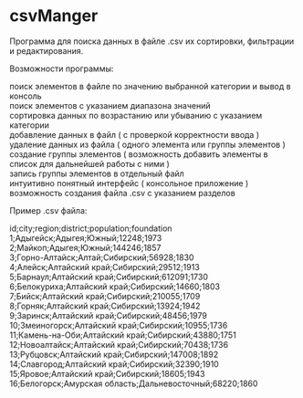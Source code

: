 # csvManger
Программа для поиска данных в файле .csv их сортировки, фильтрации и редактирования.<br>
 
Возможности программы:<br>
 
поиск элементов в файле по значению выбранной категории и вывод в консоль<br>
поиск элементов с указанием диапазона значений<br>
сортировка данных по возрастанию или убыванию с указанием категории<br>
добавление данных в файл ( с проверкой корректности ввода )<br>
удаление данных из файла ( одного элемента или группы элементов )<br>
создание группы элементов ( возможность добавить элементы в список для дальнейшей работы с ними )<br>
запись группы элементов в отдельный файл<br>
интуитивно понятный интерфейс ( консольное приложение )<br>
возможность создания файла .csv с указанием разделов<br>
 
Пример .csv файла:<br>
 
id;city;region;district;population;foundation<br>
1;Адыгейск;Адыгея;Южный;12248;1973<br>
2;Майкоп;Адыгея;Южный;144246;1857<br>
3;Горно-Алтайск;Алтай;Сибирский;56928;1830<br>
4;Алейск;Алтайский край;Сибирский;29512;1913<br>
5;Барнаул;Алтайский край;Сибирский;612091;1730<br>
6;Белокуриха;Алтайский край;Сибирский;14660;1803<br>
7;Бийск;Алтайский край;Сибирский;210055;1709<br>
8;Горняк;Алтайский край;Сибирский;13924;1942<br>
9;Заринск;Алтайский край;Сибирский;48456;1979<br>
10;Змеиногорск;Алтайский край;Сибирский;10955;1736<br>
11;Камень-на-Оби;Алтайский край;Сибирский;43880;1751<br>
12;Новоалтайск;Алтайский край;Сибирский;70438;1736<br>
13;Рубцовск;Алтайский край;Сибирский;147008;1892<br>
14;Славгород;Алтайский край;Сибирский;32390;1910<br>
15;Яровое;Алтайский край;Сибирский;18605;1943<br>
16;Белогорск;Амурская область;Дальневосточный;68220;1860<br>


